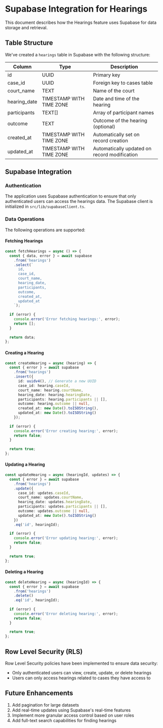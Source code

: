 # Supabase Integration for Hearings

This document describes how the Hearings feature uses Supabase for data storage and retrieval.

## Table Structure

We've created a `hearings` table in Supabase with the following structure:

| Column         | Type                       | Description                                        |
|----------------|----------------------------|----------------------------------------------------|
| id             | UUID                       | Primary key                                        |
| case_id        | UUID                       | Foreign key to cases table                         |
| court_name     | TEXT                       | Name of the court                                  |
| hearing_date   | TIMESTAMP WITH TIME ZONE   | Date and time of the hearing                       |
| participants   | TEXT[]                     | Array of participant names                         |
| outcome        | TEXT                       | Outcome of the hearing (optional)                  |
| created_at     | TIMESTAMP WITH TIME ZONE   | Automatically set on record creation               |
| updated_at     | TIMESTAMP WITH TIME ZONE   | Automatically updated on record modification       |

## Supabase Integration

### Authentication

The application uses Supabase authentication to ensure that only authenticated users can access the hearings data. The Supabase client is initialized in `src/lib/supabaseClient.ts`.

### Data Operations

The following operations are supported:

#### Fetching Hearings

```typescript
const fetchHearings = async () => {
  const { data, error } = await supabase
    .from('hearings')
    .select(`
      id,
      case_id,
      court_name,
      hearing_date,
      participants,
      outcome,
      created_at,
      updated_at
    `);
    
  if (error) {
    console.error('Error fetching hearings:', error);
    return [];
  }
  
  return data;
};
```

#### Creating a Hearing

```typescript
const createHearing = async (hearing) => {
  const { error } = await supabase
    .from('hearings')
    .insert({
      id: uuidv4(), // Generate a new UUID
      case_id: hearing.caseId,
      court_name: hearing.courtName,
      hearing_date: hearing.hearingDate,
      participants: hearing.participants || [],
      outcome: hearing.outcome || null,
      created_at: new Date().toISOString(),
      updated_at: new Date().toISOString()
    });
    
  if (error) {
    console.error('Error creating hearing:', error);
    return false;
  }
  
  return true;
};
```

#### Updating a Hearing

```typescript
const updateHearing = async (hearingId, updates) => {
  const { error } = await supabase
    .from('hearings')
    .update({
      case_id: updates.caseId,
      court_name: updates.courtName,
      hearing_date: updates.hearingDate,
      participants: updates.participants || [],
      outcome: updates.outcome || null,
      updated_at: new Date().toISOString()
    })
    .eq('id', hearingId);
    
  if (error) {
    console.error('Error updating hearing:', error);
    return false;
  }
  
  return true;
};
```

#### Deleting a Hearing

```typescript
const deleteHearing = async (hearingId) => {
  const { error } = await supabase
    .from('hearings')
    .delete()
    .eq('id', hearingId);
    
  if (error) {
    console.error('Error deleting hearing:', error);
    return false;
  }
  
  return true;
};
```

## Row Level Security (RLS)

Row Level Security policies have been implemented to ensure data security:

- Only authenticated users can view, create, update, or delete hearings
- Users can only access hearings related to cases they have access to

## Future Enhancements

1. Add pagination for large datasets
2. Add real-time updates using Supabase's real-time features
3. Implement more granular access control based on user roles
4. Add full-text search capabilities for finding hearings